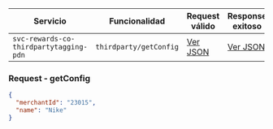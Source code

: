 | Servicio | Funcionalidad | Request válido | Response exitoso |
|----------|---------------|----------------|------------------|
| `svc-rewards-co-thirdpartytagging-pdn` | `thirdparty/getConfig` | [Ver JSON](#request-getconfig) | [Ver JSON](#response-getconfig) |

### Request - getConfig
```json
{
  "merchantId": "23015",
  "name": "Nike"
}



